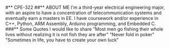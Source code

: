 #** CPE-322
##** ABOUT ME
I'm a third-year electrical engineering major, with an aspire to have a concentration of telecommunication systems and eventually earn a masters in EE. 
I have coursework and/or experience in C++, Python, ARM Assembly, Arduino programming, and Embedded C.
###** Some Quotes I would like to share
"Most men go fishing their whole lives without realizing it is not fish they are after"
"Never fold in poker"
"Sometimes in life, you have to create your own luck"
